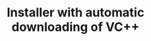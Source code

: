 ---
title: 'Installer with automatic downloading of VC++'
redirect_to:
  - 'https://discuss.pencil2d.org/t/installer-with-automatic-downloading-of-vc/1157'
---